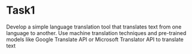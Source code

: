 # Task1
Develop a simple language translation tool that
translates text from one language to another. Use
machine translation techniques and pre-trained
models like Google Translate API or Microsoft
Translator API to translate text
